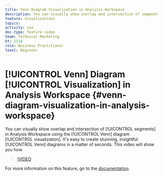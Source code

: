 ```yaml
---
title: Venn Diagram Visualization in Analysis Workspace
description: You can visually show overlap and intersection of segments in Analysis Workspace using the Venn diagram visualization. It's easy to create stunning, insightful Venn diagrams in a matter of seconds. This video will show you how.
feature: Visualizations
topics: 
activity: use
doc-type: feature video
team: Technical Marketing
kt: 2118
role: Business Practitioner
level: Beginner
---
```


# [!UICONTROL Venn] Diagram [!UICONTROL Visualization] in Analysis Workspace {#venn-diagram-visualization-in-analysis-workspace}

You can visually show overlap and intersection of [!UICONTROL segments] in Analysis Workspace using the [!UICONTROL Venn] diagram [!UICONTROL visualization]. It's easy to create stunning, insightful [!UICONTROL Venn] diagrams in a matter of seconds. This video will show you how.

>[!VIDEO](https://video.tv.adobe.com/v/23987/?quality=12)

For more information on this feature, go to the [documentation](https://marketing.adobe.com/resources/help/en_US/analytics/analysis-workspace/venn.html).
